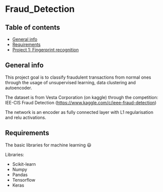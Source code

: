 # Fraud_Detection

## Table of contents
* [General info](#general-info)
* [Requirements](#requirements)
* [Project 1: Fingerprint recognition](#project-1---fingerprint-recognition-siamese-network)

## General info

This project goal is to classify fraudulent transactions from normal ones through the usage of unsupervised learning, data clustering and autoencoder.

The dataset is from Vesta Corporation (on kaggle) through the competition: IEE-CIS Fraud Detection (https://www.kaggle.com/c/ieee-fraud-detection)

The network is an encoder as fully connected layer with L1 regularisation and relu activations.

## Requirements

The basic libraries for machine learning 😃

Libraries:
* Scikit-learn
* Numpy
* Pandas
* Tensorflow
* Keras
